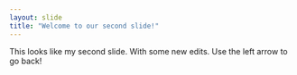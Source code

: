 ```yaml
---
layout: slide
title: "Welcome to our second slide!"
---
```

This looks like my second slide. With some new edits.
Use the left arrow to go back!
